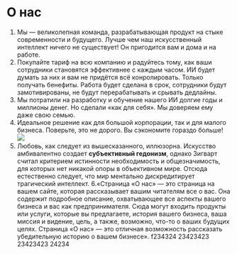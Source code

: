 # О нас

1. Мы — великолепная команда, разрабатывающая продукт на стыке современности и будущего. Лучше чем наш искусственный интеллект ничего не существует! Он пригодится вам и дома и на работе. 
2. Покупайте тариф на всю компанию и радуйтесь тому, как ваши сотрудники становятся эффективнее с каждым часом. ИИ будет думать за них и вам не придётся всё конролировать. Только получать бенефиты. Работа будет сделана в срок, сотрудники будут замотивированы, не будут перерабатывать и срывать дедлайны.
3. Мы потратили на разработку и обучение нашего ИИ долгие годы и миллионы денег. Но сделали «как для себя». Мы доверяем ему даже свою семью.
4. Идеальное решение как для большой корпорации, так и для малого бизнеса. Поверьте, это не дорого. Вы сэкономите гораздо больше! ![](../img/artificial-intelligence.jpg)
5. Любовь, как следует из вышесказанного, иллюзорна. Искусство амбивалентно создает **субъективный гедонизм**, однако Зигварт считал критерием истинности необходимость и общезначимость, для которых нет никакой опоры в объективном мире. Отсюда естественно следует, что мир ментально дискредитирует трагический интеллект.
6.«Страница «О нас» — это страница на вашем сайте, которая рассказывает вашим читателям все о вас. Она содержит подробное описание, охватывающее все аспекты вашего бизнеса и вас как предпринимателя. Сюда могут входить продукты или услуги, которые вы предлагаете, история вашего бизнеса, ваша миссия и видение, цель, а также, возможно, что-то о ваших будущих целях. Страница «О нас» — это отличная возможность рассказать убедительную историю о вашем бизнесе».
f234324
23423423
23423423
24234